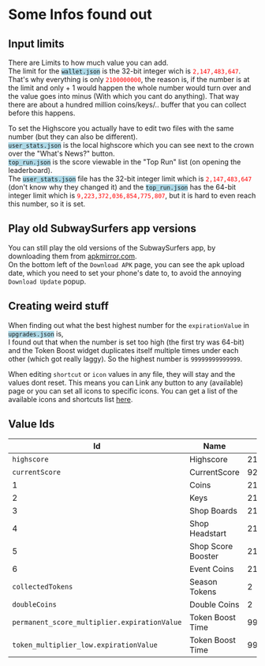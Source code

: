 # Some Infos found out

## Input limits

<p>
There are Limits to how much value you can add.<br>
The limit for the <code style="background-color: lightblue;">wallet.json</code> is the 32-bit integer wich is <code style="color: red;">2,147,483,647</code>.
That's why everything is only <code style="color: red;">2100000000</code>, the reason is, if the number is at the limit and only + 1 would happen the whole number would turn over and the value goes into minus (With which you cant do anything). That way there are about a hundred million coins/keys/.. buffer that you can collect before this happens.
</p>

<p>
To set the Highscore you actually have to edit two files with the same number (but they can also be different).<br>
<code style="background-color: lightblue;">user_stats.json</code> is the local highscore which you can see next to the crown over the "What's News?" button.<br>
<code style="background-color: lightblue;">top_run.json</code> is the score viewable in the "Top Run" list (on opening the leaderboard).<br>
The <code style="background-color: lightblue;">user_stats.json</code> file has the 32-bit integer limit which is <code style="color: red;">2,147,483,647</code> (don't know why they changed it) and the <code style="background-color: lightblue;">top_run.json</code> has the 64-bit integer limit which is <code style="color: red;">9,223,372,036,854,775,807</code>, but it is hard to even reach this number, so it is set.
</p>

## Play old SubwaySurfers app versions

<p>
You can still play the old versions of the SubwaySurfers app, by downloading them from <a href="https://www.apkmirror.com/apk/sybo-games/subwaysurfers/">apkmirror.com</a>.<br>
On the bottom left of the <code>Download APK</code> page, you can see the apk upload date, which you need to set your phone's date to, to avoid the annoying <code>Download Update</code> popup.
</p>

## Creating weird stuff

<p>
When finding out what the best highest number for the <code>expirationValue</code> in <code style="background-color: lightblue;">upgrades.json</code> is,<br>
I found out that when the number is set too high (the first try was 64-bit) and the Token Boost widget duplicates itself multiple times under each other (which got really laggy).
So the highest number is <code>99999999999999</code>.
</p>

<p>
When editing <code>shortcut</code> or <code>icon</code> values in any file, they will stay and the values dont reset.
This means you can Link any button to any (available) page or you can set all icons to specific icons.
You can get a list of the available icons and shortcuts list <a href="stuff.json">here</a>.
</p>

## Value Ids

| Id                                           | Name               | Default Value       | File                                                         |
| -------------------------------------------- | ------------------ | ------------------- | ------------------------------------------------------------ |
| `highscore`                                  | Highscore          | 2147483647          | [Android/.../user_stats.json](src/profile/user_stats.json)   |
| `currentScore`                               | CurrentScore       | 9223372036854775807 | [Android/.../top_run.json](src/profile/top_run.json)         |
| 1                                            | Coins              | 2100000000          | [Android/.../wallet.json](src/profile/wallet.json)           |
| 2                                            | Keys               | 2100000000          | [Android/.../wallet.json](src/profile/wallet.json)           |
| 3                                            | Shop Boards        | 2100000000          | [Android/.../wallet.json](src/profile/wallet.json)           |
| 4                                            | Shop Headstart     | 2100000000          | [Android/.../wallet.json](src/profile/wallet.json)           |
| 5                                            | Shop Score Booster | 2100000000          | [Android/.../wallet.json](src/profile/wallet.json)           |
| 6                                            | Event Coins        | 2100000000          | [Android/.../wallet.json](src/profile/wallet.json)           |
| `collectedTokens`                            | Season Tokens      | 2                   | [Android/.../season_hunt.json](src/profile/season_hunt.json) |
| `doubleCoins`                                | Double Coins       | 2                   | [Android/.../upgrades.json](src/profile/upgrades.json)       |
| `permanent_score_multiplier.expirationValue` | Token Boost Time   | 999999999999999     | [Android/.../upgrades.json](src/profile/upgrades.json)       |
| `token_multiplier_low.expirationValue`       | Token Boost Time   | 99999999999999      | [Android/.../upgrades.json](src/profile/upgrades.json)       |
